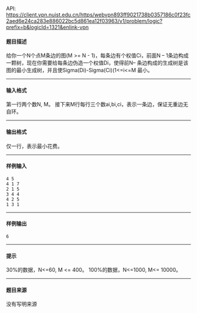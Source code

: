 API: https://client.vpn.nuist.edu.cn/https/webvpn893ff9021738b0357186c0f23fc2aed6e24ca283e886022bc5d861ea12f03963/v1/problem/logic?prefix=b&logicId=1321&enlink-vpn

#### 题目描述

给你一个N个点M条边的图(M >= N - 1)，每条边有个权值Ci，前面N – 1条边构成一颗树，现在你需要给每条边伪造一个权值Di，使得前N– 条边构成的生成树是该图的最小生成树，并且使Sigma(Di)-Sigma(Ci)(1<=i<=M 最小。

---

#### 输入格式

第一行两个数N, M。 接下来M行每行三个数ai,bi,ci，表示一条边，保证无重边无自环。

---

#### 输出格式

仅一行，表示最小花费。

---

#### 样例输入
```
4 5 
4 1 7 
2 1 5 
3 4 4 
4 2 5 
1 3 1

```

---

#### 样例输出
```
6
```

---

#### 提示

30%的数据，N<=60, M <= 400。 100%的数据，N<=1000, M<= 10000。

---

#### 题目来源

没有写明来源